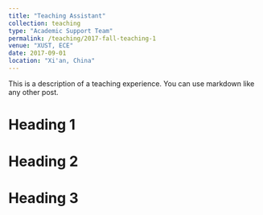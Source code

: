 ```yaml
---
title: "Teaching Assistant"
collection: teaching
type: "Academic Support Team"
permalink: /teaching/2017-fall-teaching-1
venue: "XUST, ECE"
date: 2017-09-01
location: "Xi'an, China"
---
```


This is a description of a teaching experience. You can use markdown like any other post.

Heading 1
======

Heading 2
======

Heading 3
======